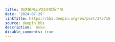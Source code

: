 ```yaml
---
title: 我这是用上V23正式版了吗
date: '2024-07-29'
linkTitle: https://bbs.deepin.org/en/post/275718
source: deepin_bbs
description:  noka 
disable_comments: true
---
```


